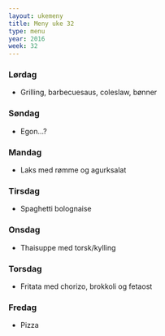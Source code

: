 ```yaml
---
layout: ukemeny
title: Meny uke 32
type: menu
year: 2016
week: 32
---
```


### Lørdag

- Grilling, barbecuesaus, coleslaw, bønner

### Søndag

- Egon...?

### Mandag

- Laks med rømme og agurksalat

### Tirsdag

- Spaghetti bolognaise

### Onsdag

- Thaisuppe med torsk/kylling

### Torsdag

- Fritata med chorizo, brokkoli og fetaost

### Fredag

- Pizza


